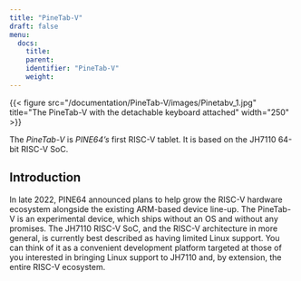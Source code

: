 ```yaml
---
title: "PineTab-V"
draft: false
menu:
  docs:
    title:
    parent:
    identifier: "PineTab-V"
    weight:
---
```


{{< figure src="/documentation/PineTab-V/images/Pinetabv_1.jpg" title="The PineTab-V with the detachable keyboard attached" width="250" >}}

The _PineTab-V_ is _PINE64’s_ first RISC-V tablet. It is based on the JH7110 64-bit RISC-V SoC.

## Introduction

In late 2022, PINE64 announced plans to help grow the RISC-V hardware ecosystem alongside the existing ARM-based device line-up. The PineTab-V is an experimental device, which ships without an OS and without any promises. The JH7110 RISC-V SoC, and the RISC-V architecture in more general, is currently best described as having limited Linux support. You can think of it as a convenient development platform targeted at those of you interested in bringing Linux support to JH7110 and, by extension, the entire RISC-V ecosystem.
